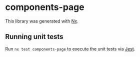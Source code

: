# components-page

This library was generated with [Nx](https://nx.dev).

## Running unit tests

Run `nx test components-page` to execute the unit tests via [Jest](https://jestjs.io).
